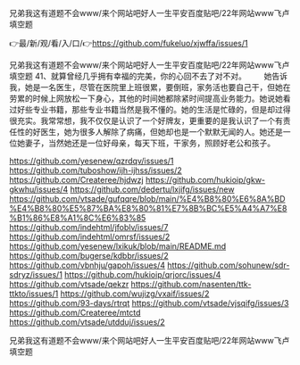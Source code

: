 兄弟我这有道题不会www/来个网站吧好人一生平安百度贴吧/22年网站www飞卢填空题

👉最/新/观/看/入/口/👉https://github.com/fukeluo/xjwffa/issues/1

兄弟我这有道题不会www/来个网站吧好人一生平安百度贴吧/22年网站www飞卢填空题	41、就算曾经几乎拥有幸福的完美，你的心回不去了对不对。
　　她告诉我，她是一名医生，尽管在医院里上班很累，要倒班，家务活也要自己干，但她在劳累的时候上网放松一下身心，其他的时间她都除紧时间提高业务能力。她说她看过好些专业书籍，那些专业书籍当然是我不懂的。她的生活是忙碌的，但是却过得很充实。我常常想，我不仅仅是认识了一个好牌友，更重要的是我认识了一个有责任性的好医生，她为很多人解除了病痛，但她却也是一个默默无闻的人。她还是一位她妻子，当然她还是一位好母亲，每天下班，干家务，照顾好老公和孩子。


https://github.com/yesenew/qzrdqv/issues/1
https://github.com/tuboshow/ijh-ijhss/issues/2
https://github.com/Createree/hjdwzj
https://github.com/hukioip/gkw-gkwhu/issues/4
https://github.com/dedertu/lxjifg/issues/new
https://github.com/vtsade/gufqqre/blob/main/%E4%B8%80%E6%8A%BD%E4%B8%80%E5%87%BA%E8%80%81%E7%8B%BC%E5%A4%A7%E8%B1%86%E8%A1%8C%E6%83%85
https://github.com/indehtml/jfoblv/issues/7
https://github.com/indehtml/omrsf/issues/2
https://github.com/yesenew/lxikuk/blob/main/README.md
https://github.com/bugerse/kdbbr/issues/2
https://github.com/vbnhju/gapoh/issues/4
https://github.com/sohunew/sdr-sdryz/issues/1
https://github.com/hukioip/qrjorc/issues/4
https://github.com/vtsade/qekzr
https://github.com/nasenten/ttk-ttkto/issues/1
https://github.com/wujizg/vxaif/issues/2
https://github.com/93-days/rtrqt
https://github.com/vtsade/vjsqifg/issues/3
https://github.com/Createree/mtctd
https://github.com/vtsade/utdduj/issues/2

兄弟我这有道题不会www/来个网站吧好人一生平安百度贴吧/22年网站www飞卢填空题
